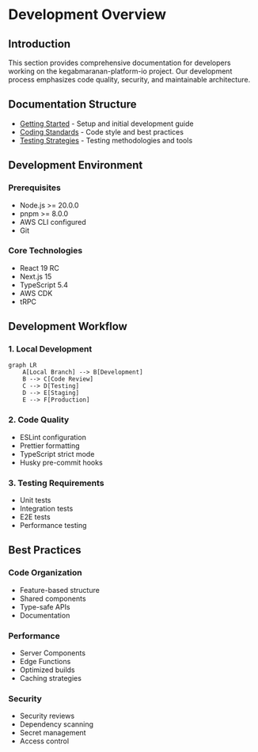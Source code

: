 # Development Overview

## Introduction

This section provides comprehensive documentation for developers working on the kegabmaranan-platform-io project. Our development process emphasizes code quality, security, and maintainable architecture.

## Documentation Structure

- [Getting Started](./getting-started.md) - Setup and initial development guide
- [Coding Standards](./coding-standards.md) - Code style and best practices
- [Testing Strategies](./testing.md) - Testing methodologies and tools

## Development Environment

### Prerequisites

- Node.js >= 20.0.0
- pnpm >= 8.0.0
- AWS CLI configured
- Git

### Core Technologies

- React 19 RC
- Next.js 15
- TypeScript 5.4
- AWS CDK
- tRPC

## Development Workflow

### 1. Local Development

```mermaid
graph LR
    A[Local Branch] --> B[Development]
    B --> C[Code Review]
    C --> D[Testing]
    D --> E[Staging]
    E --> F[Production]
```

### 2. Code Quality

- ESLint configuration
- Prettier formatting
- TypeScript strict mode
- Husky pre-commit hooks

### 3. Testing Requirements

- Unit tests
- Integration tests
- E2E tests
- Performance testing

## Best Practices

### Code Organization

- Feature-based structure
- Shared components
- Type-safe APIs
- Documentation

### Performance

- Server Components
- Edge Functions
- Optimized builds
- Caching strategies

### Security

- Security reviews
- Dependency scanning
- Secret management
- Access control
